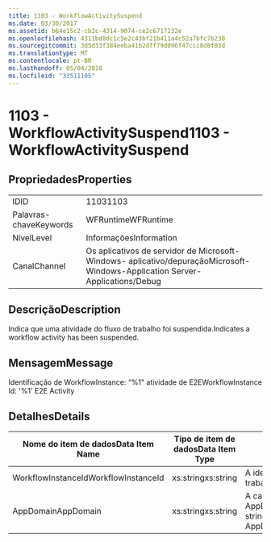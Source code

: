 ```yaml
---
title: 1103 - WorkflowActivitySuspend
ms.date: 03/30/2017
ms.assetid: b64e15c2-cb2c-4314-9074-ce2c6717232e
ms.openlocfilehash: 4311bd8dc1c5e2c43bf21b411a4c52a7bfc7b230
ms.sourcegitcommit: 3d5d33f384eeba41b2dff79d096f47ccc8d8f03d
ms.translationtype: MT
ms.contentlocale: pt-BR
ms.lasthandoff: 05/04/2018
ms.locfileid: "33511105"
---
```

# <a name="1103---workflowactivitysuspend"></a><span data-ttu-id="1fe2e-102">1103 - WorkflowActivitySuspend</span><span class="sxs-lookup"><span data-stu-id="1fe2e-102">1103 - WorkflowActivitySuspend</span></span>
## <a name="properties"></a><span data-ttu-id="1fe2e-103">Propriedades</span><span class="sxs-lookup"><span data-stu-id="1fe2e-103">Properties</span></span>  
  
|||  
|-|-|  
|<span data-ttu-id="1fe2e-104">ID</span><span class="sxs-lookup"><span data-stu-id="1fe2e-104">ID</span></span>|<span data-ttu-id="1fe2e-105">1103</span><span class="sxs-lookup"><span data-stu-id="1fe2e-105">1103</span></span>|  
|<span data-ttu-id="1fe2e-106">Palavras-chave</span><span class="sxs-lookup"><span data-stu-id="1fe2e-106">Keywords</span></span>|<span data-ttu-id="1fe2e-107">WFRuntime</span><span class="sxs-lookup"><span data-stu-id="1fe2e-107">WFRuntime</span></span>|  
|<span data-ttu-id="1fe2e-108">Nível</span><span class="sxs-lookup"><span data-stu-id="1fe2e-108">Level</span></span>|<span data-ttu-id="1fe2e-109">Informações</span><span class="sxs-lookup"><span data-stu-id="1fe2e-109">Information</span></span>|  
|<span data-ttu-id="1fe2e-110">Canal</span><span class="sxs-lookup"><span data-stu-id="1fe2e-110">Channel</span></span>|<span data-ttu-id="1fe2e-111">Os aplicativos de servidor de Microsoft-Windows- aplicativo/depuração</span><span class="sxs-lookup"><span data-stu-id="1fe2e-111">Microsoft-Windows-Application Server-Applications/Debug</span></span>|  
  
## <a name="description"></a><span data-ttu-id="1fe2e-112">Descrição</span><span class="sxs-lookup"><span data-stu-id="1fe2e-112">Description</span></span>  
 <span data-ttu-id="1fe2e-113">Indica que uma atividade do fluxo de trabalho foi suspendida.</span><span class="sxs-lookup"><span data-stu-id="1fe2e-113">Indicates a workflow activity has been suspended.</span></span>  
  
## <a name="message"></a><span data-ttu-id="1fe2e-114">Mensagem</span><span class="sxs-lookup"><span data-stu-id="1fe2e-114">Message</span></span>  
 <span data-ttu-id="1fe2e-115">Identificação de WorkflowInstance: “%1" atividade de E2E</span><span class="sxs-lookup"><span data-stu-id="1fe2e-115">WorkflowInstance Id: '%1' E2E Activity</span></span>  
  
## <a name="details"></a><span data-ttu-id="1fe2e-116">Detalhes</span><span class="sxs-lookup"><span data-stu-id="1fe2e-116">Details</span></span>  
  
|<span data-ttu-id="1fe2e-117">Nome do item de dados</span><span class="sxs-lookup"><span data-stu-id="1fe2e-117">Data Item Name</span></span>|<span data-ttu-id="1fe2e-118">Tipo de item de dados</span><span class="sxs-lookup"><span data-stu-id="1fe2e-118">Data Item Type</span></span>|<span data-ttu-id="1fe2e-119">Descrição</span><span class="sxs-lookup"><span data-stu-id="1fe2e-119">Description</span></span>|  
|--------------------|--------------------|-----------------|  
|<span data-ttu-id="1fe2e-120">WorkflowInstanceId</span><span class="sxs-lookup"><span data-stu-id="1fe2e-120">WorkflowInstanceId</span></span>|<span data-ttu-id="1fe2e-121">xs:string</span><span class="sxs-lookup"><span data-stu-id="1fe2e-121">xs:string</span></span>|<span data-ttu-id="1fe2e-122">A identificação de instância de fluxo de trabalho</span><span class="sxs-lookup"><span data-stu-id="1fe2e-122">The workflow instance id.</span></span>|  
|<span data-ttu-id="1fe2e-123">AppDomain</span><span class="sxs-lookup"><span data-stu-id="1fe2e-123">AppDomain</span></span>|<span data-ttu-id="1fe2e-124">xs:string</span><span class="sxs-lookup"><span data-stu-id="1fe2e-124">xs:string</span></span>|<span data-ttu-id="1fe2e-125">A cadeia de caracteres retornada por AppDomain.CurrentDomain.FriendlyName.</span><span class="sxs-lookup"><span data-stu-id="1fe2e-125">The string returned by AppDomain.CurrentDomain.FriendlyName.</span></span>|
